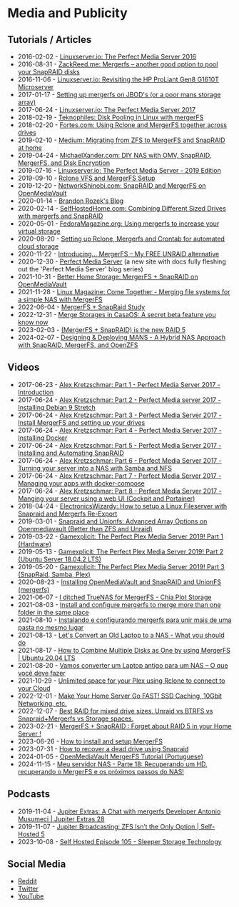 # Media and Publicity

## Tutorials / Articles

- 2016-02-02 - [Linuxserver.io: The Perfect Media Server 2016](https://blog.linuxserver.io/2016/02/02/the-perfect-media-server-2016/)
- 2016-08-31 - [ZackReed.me: Mergerfs – another good option to pool your SnapRAID disks](https://zackreed.me/mergerfs-another-good-option-to-pool-your-snapraid-disks/)
- 2016-11-06 - [Linuxserver.io: Revisiting the HP ProLiant Gen8 G1610T Microserver](https://blog.linuxserver.io/2016/11/06/revisiting-the-hp-proliant-gen8-g1610t-microserver/)
- 2017-01-17 - [Setting up mergerfs on JBOD's (or a poor mans storage array)](http://corywestropp.com/develop/articles/setting-up-mergerfs/)
- 2017-06-24 - [Linuxserver.io: The Perfect Media Server 2017](https://blog.linuxserver.io/2017/06/24/the-perfect-media-server-2017/)
- 2018-02-19 - [Teknophiles: Disk Pooling in Linux with mergerFS](https://web.archive.org/web/20210324184857/https://www.teknophiles.com/2018/02/19/disk-pooling-in-linux-with-mergerfs/)
- 2018-02-20 - [Fortes.com: Using Rclone and MergerFS together across drives](https://fortes.com/2018/rclone-and-mergerfs/)
- 2019-02-10 - [Medium: Migrating from ZFS to MergerFS and SnapRAID at home](https://medium.com/@pascal.brokmeier/migrating-from-zfs-to-mergerfs-and-snapraid-at-home-89c45fd5db02)
- 2019-04-24 - [MichaelXander.com: DIY NAS with OMV, SnapRAID, MergerFS, and Disk Encryption](https://michaelxander.com/diy-nas/)
- 2019-07-16 - [Linuxserver.io: The Perfect Media Server - 2019 Edition](https://blog.linuxserver.io/2019/07/16/perfect-media-server-2019/)
- 2019-09-10 - [Rclone VFS and MergerFS Setup](https://docs.usbx.me/books/rclone/page/rclone-vfs-and-mergerfs-setup)
- 2019-12-20 - [NetworkShinobi.com: SnapRAID and MergerFS on OpenMediaVault](https://www.networkshinobi.com/snapraid-and-mergerfs-on-openmediavault/)
- 2020-01-14 - [Brandon Rozek's Blog](https://brandonrozek.com/blog/mergerfs/)
- 2020-02-14 - [SelfHostedHome.com: Combining Different Sized Drives with mergerfs and SnapRAID](https://selfhostedhome.com/combining-different-sized-drives-with-mergerfs-and-snapraid/)
- 2020-05-01 - [FedoraMagazine.org: Using mergerfs to increase your virtual storage](https://fedoramagazine.org/using-mergerfs-to-increase-your-virtual-storage/)
- 2020-08-20 - [Setting up Rclone, Mergerfs and Crontab for automated cloud storage](https://bytesized-hosting.com/pages/setting-up-rclone-mergerfs-and-crontab-for-automated-cloud-storage)
- 2020-11-22 - [Introducing… MergerFS – My FREE UNRAID alternative](https://supertechfreaks.com/introducing-mergerfs-free-unraid-alternative/)
- 2020-12-30 - [Perfect Media Server](https://perfectmediaserver.com) (a new site with docs fully fleshing out the 'Perfect Media Server' blog series)
- 2021-10-31 - [Better Home Storage: MergerFS + SnapRAID on OpenMediaVault](https://blog.sakuragawa.moe/better-home-storage-mergerfs-snapraid-on-openmediavault/)
- 2021-11-28 - [Linux Magazine: Come Together - Merging file systems for a simple NAS with MergerFS](https://www.linux-magazine.com/Issues/2022/254/MergerFS)
- 2022-06-04 - [MergerFS + SnapRaid Study](https://crashlaker.github.io/2022/06/04/mergerfs_+_snapraid_study.html)
- 2022-12-31 - [Merge Storages in CasaOS: A secret beta feature you know now](https://blog.casaos.io/blog/13.html)
- 2023-02-03 - [(MergerFS + SnapRAID) is the new RAID 5](https://thenomadcode.tech/mergerfs-snapraid-is-the-new-raid-5)
- 2024-02-07 - [Designing & Deploying MANS - A Hybrid NAS Approach with SnapRAID, MergerFS, and OpenZFS](https://blog.muffn.io/posts/part-3-mini-100tb-nas)

## Videos

- 2017-06-23 - [Alex Kretzschmar: Part 1 - Perfect Media Server 2017 - Introduction](https://www.youtube.com/watch?v=L5MH8q3lmmk)
- 2017-06-24 - [Alex Kretzschmar: Part 2 - Perfect Media server 2017 - Installing Debian 9 Stretch](https://www.youtube.com/watch?v=YpVVYRN_L_A)
- 2017-06-24 - [Alex Kretzschmar: Part 3 - Perfect Media Server 2017 - Install MergerFS and setting up your drives](https://www.youtube.com/watch?v=tbCMfm-jJ5Y)
- 2017-06-24 - [Alex Kretzschmar: Part 4 - Perfect Media Server 2017 - Installing Docker](https://www.youtube.com/watch?v=WYI32kx4hPE)
- 2017-06-24 - [Alex Kretzschmar: Part 5 - Perfect Media Server 2017 - Installing and Automating SnapRAID](https://www.youtube.com/watch?v=Ir5ZsUIbHXA)
- 2017-06-24 - [Alex Kretzschmar: Part 6 - Perfect Media Server 2017 -Turning your server into a NAS with Samba and NFS](https://www.youtube.com/watch?v=1hVdWq758ZQ)
- 2017-06-24 - [Alex Kretzschmar: Part 7 - Perfect Media Server 2017 - Managing your apps with docker-compose](https://www.youtube.com/watch?v=aI2rdw7_AmE)
- 2017-06-24 - [Alex Kretzschmar: Part 8 - Perfect Media Server 2017 - Manging your server using a web UI (Cockpit and Portainer)](https://www.youtube.com/watch?v=aLyTWdzDiCg)
- 2018-04-24 - [ElectronicsWizardy: How to setup a Linux Fileserver with Snapraid and Mergerfs Re-Export](https://www.youtube.com/watch?v=D2Klx-X7pFo)
- 2019-03-01 - [Snapraid and Unionfs: Advanced Array Options on Openmediavault (Better than ZFS and Unraid)](https://www.youtube.com/watch?v=FYkdPyCt5FU)
- 2019-03-22 - [Gamexplicit: The Perfect Plex Media Server 2019! Part 1 (Hardware)](https://www.youtube.com/watch?v=rJIRPhM2WcE)
- 2019-05-13 - [Gamexplicit: The Perfect Plex Media Server 2019! Part 2 (Ubuntu Server 18.04.2 LTS)](https://www.youtube.com/watch?v=aLyTWdzDiCg)
- 2019-05-20 - [Gamexplicit: The Perfect Plex Media Server 2019! Part 3 (SnapRaid, Samba, Plex)](https://www.youtube.com/watch?v=uW5y43XC-BI)
- 2020-08-23 - [Installing OpenMediaVault and SnapRAID and UnionFS (mergerfs)](https://www.youtube.com/watch?v=nDvzXM8UjAI)
- 2021-06-07 - [I ditched TrueNAS for MergerFS - Chia Plot Storage](https://www.youtube.com/watch?v=tpqFywkbZa4)
- 2021-08-03 - [Install and configure mergerfs to merge more than one folder in the same place](https://www.youtube.com/watch?v=69zcqEy1674)
- 2021-08-10 - [Instalando e configurando mergerfs para unir mais de uma pasta no mesmo lugar](https://www.youtube.com/watch?v=-RLxbBNBWhU)
- 2021-08-13 - [Let's Convert an Old Laptop to a NAS - What you should do](https://www.youtube.com/watch?v=F1v-TSbOymI)
- 2021-08-17 - [How to Combine Multiple Disks as One by using MergerFS | Ubuntu 20.04 LTS](https://www.youtube.com/watch?v=9e46pz5Seo4)
- 2021-08-20 - [Vamos converter um Laptop antigo para um NAS – O que você deve fazer](https://www.youtube.com/watch?v=q8EK9vWCRTc)
- 2021-10-29 - [Unlimited space for your Plex using Rclone to connect to your Cloud](https://www.youtube.com/watch?v=ghGconyrF3M)
- 2022-12-01 - [Make Your Home Server Go FAST! SSD Caching, 10Gbit Networking, etc.](https://www.youtube.com/watch?v=eRfqC_q3lkM&t=784s)
- 2022-12-07 - [Best RAID for mixed drive sizes. Unraid vs BTRFS vs Snapraid+Mergerfs vs Storage spaces.](https://www.youtube.com/watch?v=NQJkTiLXfgs)
- 2023-02-21 - [MergerFS + SnapRAID : Forget about RAID 5 in your Home Server !](https://www.youtube.com/watch?v=tX5MA-c6Qq4)
- 2023-06-26 - [How to install and setup MergerFS](https://www.youtube.com/watch?v=n7piuhTXeG4)
- 2023-07-31 - [How to recover a dead drive using Snapraid](https://www.youtube.com/watch?v=fmuiRLPcuJE)
- 2024-01-05 - [OpenMediaVault MergerFS Tutorial (Portuguese)](https://www.youtube.com/watch?v=V6Yw86dRUPQ)
- 2024-11-15 - [Meu servidor NAS - Parte 18: Recuperando um HD, recuperando o MergerFS e os próximos passos do NAS!](https://www.youtube.com/watch?v=5fy98kPzE3s)

## Podcasts

- 2019-11-04 - [Jupiter Extras: A Chat with mergerfs Developer Antonio Musumeci | Jupiter Extras 28](https://www.youtube.com/watch?v=VmJUAyyhSPk)
- 2019-11-07 - [Jupiter Broadcasting: ZFS Isn’t the Only Option | Self-Hosted 5](https://www.youtube.com/watch?v=JEW7UuKhMJ8)
- 2023-10-08 - [Self Hosted Episode 105 - Sleeper Storage Technology](https://selfhosted.show/105)

## Social Media

- [Reddit](https://www.reddit.com/search/?q=mergerfs&sort=new)
- [Twitter](https://twitter.com/search?q=mergerfs&src=spelling_expansion_revert_click&f=live)
- [YouTube](https://www.youtube.com/results?search_query=mergerfs&sp=CAI%253D)
